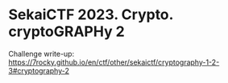 # SekaiCTF 2023. Crypto. cryptoGRAPHy 2

Challenge write-up: https://7rocky.github.io/en/ctf/other/sekaictf/cryptography-1-2-3#cryptography-2
